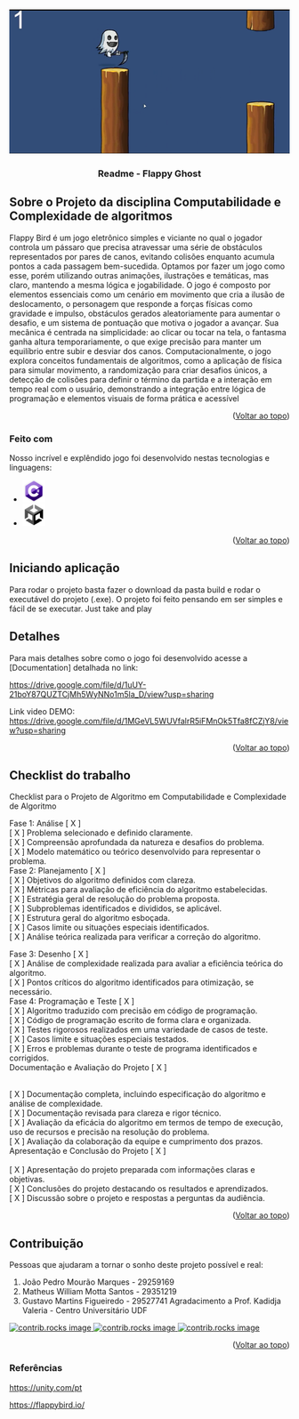 <!-- Improved compatibility of back to top link: See: https://github.com/othneildrew/Best-README-Template/pull/73 -->
<a id="readme-top"></a>
<!--
*** Thanks for checking out the Best-README-Template. If you have a suggestion
*** that would make this better, please fork the repo and create a pull request
*** or simply open an issue with the tag "enhancement".
*** Don't forget to give the project a star!
*** Thanks again! Now go create something AMAZING! :D
-->



<!-- PROJECT SHIELDS -->
<!--
*** I'm using markdown "reference style" links for readability.
*** Reference links are enclosed in brackets [ ] instead of parentheses ( ).
*** See the bottom of this document for the declaration of the reference variables
*** for contributors-url, forks-url, etc. This is an optional, concise syntax you may use.
*** https://www.markdownguide.org/basic-syntax/#reference-style-links
-->



<!-- PROJECT LOGO -->
<br />
<div align="center">
  <a href="https://github.com/othneildrew/Best-README-Template">
    <img src="./Captura de tela 2024-11-25 203538.png" alt="Logo">
  </a>

  <h3 align="center">Readme - Flappy Ghost</h3>
</div>



<!-- ABOUT THE PROJECT -->
## Sobre o Projeto da disciplina Computabilidade e Complexidade de algoritmos 

Flappy Bird é um jogo eletrônico simples e viciante no qual o jogador controla um pássaro que 
precisa atravessar uma série de obstáculos representados por pares de canos, evitando colisões enquanto 
acumula pontos a cada passagem bem-sucedida. Optamos por fazer um jogo como esse, porém utilizando 
outras animações, ilustrações e temáticas, mas claro, mantendo a mesma lógica e jogabilidade. O jogo é 
composto por elementos essenciais como um cenário em movimento que cria a ilusão de deslocamento, o 
personagem que responde a forças físicas como gravidade e impulso, obstáculos gerados aleatoriamente para 
aumentar o desafio, e um sistema de pontuação que motiva o jogador a avançar. Sua mecânica é centrada na 
simplicidade: ao clicar ou tocar na tela, o fantasma ganha altura temporariamente, o que exige precisão para 
manter um equilíbrio entre subir e desviar dos canos. Computacionalmente, o jogo explora conceitos 
fundamentais de algoritmos, como a aplicação de física para simular movimento, a randomização para criar 
desafios únicos, a detecção de colisões para definir o término da partida e a interação em tempo real com o 
usuário, demonstrando a integração entre lógica de programação e elementos visuais de forma prática e 
acessível

<p align="right">(<a href="#readme-top">Voltar ao topo</a>)</p>



### Feito com

Nosso incrível e explêndido jogo foi desenvolvido nestas tecnologias e linguagens:

* <img src="./178512870-f58e1b32-b738-4949-a566-be513f28d439.png" width="40" height="40">
* <img src="./images.png" width="40" height="40">

<p align="right">(<a href="#readme-top">Voltar ao topo</a>)</p>



<!-- GETTING STARTED -->
## Iniciando aplicação

Para rodar o projeto basta fazer o download da pasta build e rodar o executável do projeto (.exe). O projeto foi feito pensando em ser simples e fácil de se executar. Just take and play

<!-- USAGE EXAMPLES -->
## Detalhes

Para mais detalhes sobre como o jogo foi desenvolvido acesse a [Documentation] detalhada no link:

https://drive.google.com/file/d/1uUY-21boY87QUZTCjMh5WyNNo1m5la_D/view?usp=sharing

Link video DEMO: <br>
https://drive.google.com/file/d/1MGeVL5WUVfalrR5iFMnOk5Tfa8fCZjY8/view?usp=sharing

<p align="right">(<a href="#readme-top">Voltar ao topo</a>)</p>



<!-- ROADMAP -->
## Checklist do trabalho

Checklist para o Projeto de Algoritmo em Computabilidade e Complexidade de Algoritmo

Fase 1: Análise [ X ] 
<br>
[ X ] Problema selecionado e definido claramente.<br>
[ X ]  Compreensão aprofundada da natureza e desafios do problema.<br>
[ X ] Modelo matemático ou teórico desenvolvido para representar o problema.
<br>
Fase 2: Planejamento [ X ] 
<br>[ X ] Objetivos do algoritmo definidos com clareza.
<br> [ X ] Métricas para avaliação de eficiência do algoritmo estabelecidas.
<br> [ X ] Estratégia geral de resolução do problema proposta.
<br> [ X ] Subproblemas identificados e divididos, se aplicável.
<br> [ X ] Estrutura geral do algoritmo esboçada.
<br> [ X ] Casos limite ou situações especiais identificados.
<br> [ X ] Análise teórica realizada para verificar a correção do algoritmo.

Fase 3: Desenho [ X ] 
<br> [ X ] Análise de complexidade realizada para avaliar a eficiência teórica do algoritmo.
<br> [ X ] Pontos críticos do algoritmo identificados para otimização, se necessário.
<br>Fase 4: Programação e Teste [ X ] 
<br>
[ X ] Algoritmo traduzido com precisão em código de programação.<br>
[ X ] Código de programação escrito de forma clara e organizada.<br>
[ X ]  Testes rigorosos realizados em uma variedade de casos de teste.<br>
[ X ] Casos limite e situações especiais testados.<br>
[ X ] Erros e problemas durante o teste de programa identificados e corrigidos.
<br>Documentação e Avaliação do Projeto [ X ] 

<br> [ X ] Documentação completa, incluindo especificação do algoritmo e análise de complexidade.
<br> [ X ] Documentação revisada para clareza e rigor técnico.
<br> [ X ] Avaliação da eficácia do algoritmo em termos de tempo de execução, uso de recursos e precisão na resolução do problema.
<br> [ X ] Avaliação da colaboração da equipe e cumprimento dos prazos.
Apresentação e Conclusão do Projeto [ X ] 
<br>
<br>[ X ] Apresentação do projeto preparada com informações claras e objetivas.<br>
[ X ] Conclusões do projeto destacando os resultados e aprendizados.<br>
[ X ] Discussão sobre o projeto e respostas a perguntas da audiência.
<p align="right">(<a href="#readme-top">Voltar ao topo</a>)</p>



<!-- CONTRIBUTING -->
## Contribuição

Pessoas que ajudaram a tornar o sonho deste projeto possível e real:

1. João Pedro Mourão Marques - 29259169
2. Matheus William Motta Santos - 29351219
3. Gustavo Martins Figueiredo - 29527741
Agradacimento a Prof. Kadidja Valeria - Centro Universitário UDF



<a href="https://github.com/GustaM0?tab=following">
  <img src="https://avatars.githubusercontent.com/u/169943962?v=4" alt="contrib.rocks image"  width="80" height="80" />
</a>

<a href="https://github.com/JoaoP3droMM">
  <img src="https://avatars.githubusercontent.com/u/105229253?v=4" alt="contrib.rocks image"  width="80" height="80" />
</a>

<a href="https://github.com/MWILLITT">
  <img src="https://avatars.githubusercontent.com/u/103945425?v=4" alt="contrib.rocks image"  width="80" height="80"/>
</a>

<p align="right">(<a href="#readme-top">Voltar ao topo</a>)</p>


### Referências

https://unity.com/pt

https://flappybird.io/


<!-- MARKDOWN LINKS & IMAGES -->
<!-- https://www.markdownguide.org/basic-syntax/#reference-style-links -->
[contributors-shield]: https://img.shields.io/github/contributors/othneildrew/Best-README-Template.svg?style=for-the-badge
[contributors-url]: https://github.com/othneildrew/Best-README-Template/graphs/contributors
[forks-shield]: https://img.shields.io/github/forks/othneildrew/Best-README-Template.svg?style=for-the-badge
[forks-url]: https://github.com/othneildrew/Best-README-Template/network/members
[stars-shield]: https://img.shields.io/github/stars/othneildrew/Best-README-Template.svg?style=for-the-badge
[stars-url]: https://github.com/othneildrew/Best-README-Template/stargazers
[issues-shield]: https://img.shields.io/github/issues/othneildrew/Best-README-Template.svg?style=for-the-badge
[issues-url]: https://github.com/othneildrew/Best-README-Template/issues
[license-shield]: https://img.shields.io/github/license/othneildrew/Best-README-Template.svg?style=for-the-badge
[license-url]: https://github.com/othneildrew/Best-README-Template/blob/master/LICENSE.txt
[linkedin-shield]: https://img.shields.io/badge/-LinkedIn-black.svg?style=for-the-badge&logo=linkedin&colorB=555
[linkedin-url]: https://linkedin.com/in/othneildrew
[product-screenshot]: images/screenshot.png
[Next.js]: https://img.shields.io/badge/next.js-000000?style=for-the-badge&logo=nextdotjs&logoColor=white
[Next-url]: https://nextjs.org/
[React.js]: https://img.shields.io/badge/React-20232A?style=for-the-badge&logo=react&logoColor=61DAFB
[React-url]: https://reactjs.org/
[Vue.js]: https://img.shields.io/badge/Vue.js-35495E?style=for-the-badge&logo=vuedotjs&logoColor=4FC08D
[Vue-url]: https://vuejs.org/
[Angular.io]: https://img.shields.io/badge/Angular-DD0031?style=for-the-badge&logo=angular&logoColor=white
[Angular-url]: https://angular.io/
[Svelte.dev]: https://img.shields.io/badge/Svelte-4A4A55?style=for-the-badge&logo=svelte&logoColor=FF3E00
[Svelte-url]: https://svelte.dev/
[Laravel.com]: https://img.shields.io/badge/Laravel-FF2D20?style=for-the-badge&logo=laravel&logoColor=white
[Laravel-url]: https://laravel.com
[Bootstrap.com]: https://img.shields.io/badge/Bootstrap-563D7C?style=for-the-badge&logo=bootstrap&logoColor=white
[Bootstrap-url]: https://getbootstrap.com
[JQuery.com]: https://img.shields.io/badge/jQuery-0769AD?style=for-the-badge&logo=jquery&logoColor=white
[JQuery-url]: https://jquery.com 
